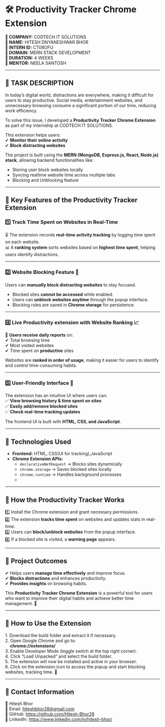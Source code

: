 # 🛠️ Productivity Tracker Chrome Extension  

 **🔹 COMPANY:** CODTECH IT SOLUTIONS  
 **🔹 NAME:** HITESH DNYANESHWAR BHOR  
 **🔹 INTERN ID:** CT08OFU  
 **🔹 DOMAIN:** MERN STACK DEVELOPMENT  
 **🔹 DURATION:** 4 WEEKS  
 **🔹 MENTOR:** NEELA SANTOSH

---

## 📌 **TASK DESCRIPTION**  

In today’s digital world, distractions are everywhere, making it difficult for users to stay productive. Social media, entertainment websites, and unnecessary browsing consume a significant portion of our time, reducing work efficiency.  

To solve this issue, I developed a **Productivity Tracker Chrome Extension** as part of my internship at CODTECH IT SOLUTIONS.  

This extension helps users:  
✔ **Monitor their online activity**  
✔ **Block distracting websites**    

The project is built using the **MERN (MongoDB, Express.js, React, Node.js) stack**, allowing backend functionalities like:  
- Storing user block websites locally  
- Syncing realtime website time across multiple tabs  
- Blocking and Unblocking feature  

---

## 🔹 **Key Features of the Productivity Tracker Extension**  

### **1️⃣ Track Time Spent on Websites in Real-Time**  
⏳ The extension records **real-time activity tracking** by logging time spent on each website.  
📊 A **ranking system** sorts websites based on **highest time spent**, helping users identify distractions.  

---

### **2️⃣ Website Blocking Feature 🚫**  
Users can **manually block distracting websites** to stay focused.  
- Blocked sites **cannot be accessed** while enabled.  
- Users can **unblock websites anytime** through the popup interface.  
- Blocking rules are saved in **Chrome storage** for persistence.  

---

### **4️⃣ Live Productivity extension with Website Ranking 📈**  
📌 **Users receive daily reports** on:  
✔ Total browsing time  
✔ Most visited websites  
✔ Time spent on **productive** sites  

Websites are **ranked in order of usage**, making it easier for users to identify and control time-consuming habits.  

---

### **5️⃣ User-Friendly Interface 🎨**  
The extension has an intuitive UI where users can:  
✅ **View browsing history & time spent on sites**  
✅ **Easily add/remove blocked sites**  
✅ **Check real-time tracking updates**  

The frontend UI is built with **HTML, CSS, and JavaScript**.  

---

## 🔧 **Technologies Used**  
- **Frontend:** HTML, CSS(UI for tracking),JavaScript
- **Chrome Extension APIs:**  
  - `declarativeNetRequest` → Blocks sites dynamically  
  - `chrome.storage` → Saves blocked sites locally  
  - `chrome.runtime` → Handles background processes
  - 
---

## 🚀 **How the Productivity Tracker Works**  
1️⃣ Install the Chrome extension and grant necessary permissions.  
2️⃣ The extension **tracks time spent** on websites and updates stats in real-time.  
3️⃣ Users can **block/unblock websites** from the popup interface.  
4️⃣ If a blocked site is visited, a **warning page** appears.    

---

## 🎯 **Project Outcomes**  
✔ Helps users **manage time effectively** and improve focus.  
✔ **Blocks distractions** and enhances productivity.  
✔ **Provides insights** on browsing habits.  

This **Productivity Tracker Chrome Extension** is a powerful tool for users who want to improve their digital habits and achieve better time management. 🚀  

---

## 📌 **How to Use the Extension**  
1️. Download the build folder and extract it if necessary.  
2️. Open Google Chrome and go to:  
  &nbsp;&nbsp;&nbsp;&nbsp;**chrome://extensions/**  
3️. Enable Developer Mode (toggle switch at the top right corner).  
4️. Click “Load Unpacked” and select the build folder.  
5️. The extension will now be installed and active in your browser.  
6️. Click on the extension icon to access the popup and start blocking websites, tracking time. 🚀  

---

## 📧 Contact Information  
💼 Hitesh Bhor  
📩 Email: hiteshbhor28@gmail.com  
🔗 GitHub: https://github.com/Hitesh-Bhor28  
🚀 LinkedIn: https://www.linkedin.com/in/hitesh-bhor/  
